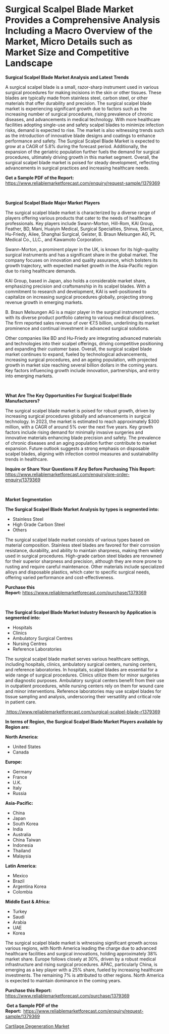 <p><h1>Surgical Scalpel Blade Market Provides a Comprehensive Analysis Including a Macro Overview of the Market, Micro Details such as Market Size and Competitive Landscape</h1></p><p><strong>Surgical Scalpel Blade Market Analysis and Latest Trends</strong></p>
<p><p>A surgical scalpel blade is a small, razor-sharp instrument used in various surgical procedures for making incisions in the skin or other tissues. These blades are typically made from stainless steel, carbon steel, or other materials that offer durability and precision. The surgical scalpel blade market is experiencing significant growth due to factors such as the increasing number of surgical procedures, rising prevalence of chronic diseases, and advancements in medical technology. With more healthcare facilities adopting single-use and safety scalpel blades to minimize infection risks, demand is expected to rise. The market is also witnessing trends such as the introduction of innovative blade designs and coatings to enhance performance and safety. The Surgical Scalpel Blade Market is expected to grow at a CAGR of 5.8% during the forecast period. Additionally, the expansion of the geriatric population further fuels the demand for surgical procedures, ultimately driving growth in this market segment. Overall, the surgical scalpel blade market is poised for steady development, reflecting advancements in surgical practices and increasing healthcare needs.</p></p>
<p><strong>Get a Sample PDF of the Report:&nbsp;</strong> <a href="https://www.reliablemarketforecast.com/enquiry/request-sample/1379369?utm_campaign=2308&utm_medium=2&utm_source=Github&utm_content=ia&utm_term=03032025&utm_id=surgical-scalpel-blade">https://www.reliablemarketforecast.com/enquiry/request-sample/1379369</a></p>
<p>&nbsp;</p>
<p><strong>Surgical Scalpel Blade Major Market Players</strong></p>
<p><p>The surgical scalpel blade market is characterized by a diverse range of players offering various products that cater to the needs of healthcare professionals. Key players include Swann-Morton, Hill-Rom, KAI Group, Feather, BD, Mani, Huaiyin Medical, Surgical Specialties, Shinva, SteriLance, Hu-Friedy, Ailee, Shanghai Surgical, Geister, B. Braun Melsungen AG, PL Medical Co., LLC., and Kawamoto Corporation. </p><p>Swann-Morton, a prominent player in the UK, is known for its high-quality surgical instruments and has a significant share in the global market. The company focuses on innovation and quality assurance, which bolsters its growth trajectory, with expected market growth in the Asia-Pacific region due to rising healthcare demands.</p><p>KAI Group, based in Japan, also holds a considerable market share, emphasizing precision and craftsmanship in its scalpel blades. With a commitment to research and development, KAI is well-positioned to capitalize on increasing surgical procedures globally, projecting strong revenue growth in emerging markets.</p><p>B. Braun Melsungen AG is a major player in the surgical instrument sector, with its diverse product portfolio catering to various medical disciplines. The firm reported sales revenue of over €7.5 billion, underlining its market prominence and continual investment in advanced surgical solutions.</p><p>Other companies like BD and Hu-Friedy are integrating advanced materials and technologies into their scalpel offerings, driving competitive positioning and expanding their customer base. Overall, the surgical scalpel blade market continues to expand, fueled by technological advancements, increasing surgical procedures, and an ageing population, with projected growth in market size reaching several billion dollars in the coming years. Key factors influencing growth include innovation, partnerships, and entry into emerging markets.</p></p>
<p>&nbsp;</p>
<p><strong>What Are The Key Opportunities For Surgical Scalpel Blade Manufacturers?</strong></p>
<p><p>The surgical scalpel blade market is poised for robust growth, driven by increasing surgical procedures globally and advancements in surgical technology. In 2023, the market is estimated to reach approximately $300 million, with a CAGR of around 5% over the next five years. Key growth factors include rising demand for minimally invasive surgeries and innovative materials enhancing blade precision and safety. The prevalence of chronic diseases and an aging population further contribute to market expansion. Future outlook suggests a strong emphasis on disposable scalpel blades, aligning with infection control measures and sustainability trends in healthcare.</p></p>
<p><strong>Inquire or Share Your Questions If Any Before Purchasing This Report:</strong> <a href="https://www.reliablemarketforecast.com/enquiry/pre-order-enquiry/1379369?utm_campaign=2308&utm_medium=2&utm_source=Github&utm_content=ia&utm_term=03032025&utm_id=surgical-scalpel-blade">https://www.reliablemarketforecast.com/enquiry/pre-order-enquiry/1379369</a></p>
<p>&nbsp;</p>
<p><strong>Market Segmentation</strong></p>
<p><strong>The Surgical Scalpel Blade Market Analysis by types is segmented into:</strong></p>
<p><ul><li>Stainless Steel</li><li>High Grade Carbon Steel</li><li>Others</li></ul></p>
<p><p>The surgical scalpel blade market consists of various types based on material composition. Stainless steel blades are favored for their corrosion resistance, durability, and ability to maintain sharpness, making them widely used in surgical procedures. High-grade carbon steel blades are renowned for their superior sharpness and precision, although they are more prone to rusting and require careful maintenance. Other materials include specialized alloys and disposable plastics, which cater to specific surgical needs, offering varied performance and cost-effectiveness.</p></p>
<p><strong>Purchase this Report:&nbsp;</strong><a href="https://www.reliablemarketforecast.com/purchase/1379369?utm_campaign=2308&utm_medium=2&utm_source=Github&utm_content=ia&utm_term=03032025&utm_id=surgical-scalpel-blade">https://www.reliablemarketforecast.com/purchase/1379369</a></p>
<p>&nbsp;</p>
<p><strong>The Surgical Scalpel Blade Market Industry Research by Application is segmented into:</strong></p>
<p><ul><li>Hospitals</li><li>Clinics</li><li>Ambulatory Surgical Centres</li><li>Nursing Centres</li><li>Reference Laboratories</li></ul></p>
<p><p>The surgical scalpel blade market serves various healthcare settings, including hospitals, clinics, ambulatory surgical centers, nursing centers, and reference laboratories. In hospitals, scalpel blades are essential for a wide range of surgical procedures. Clinics utilize them for minor surgeries and diagnostic purposes. Ambulatory surgical centers benefit from their use in outpatient procedures, while nursing centers rely on them for wound care and minor interventions. Reference laboratories may use scalpel blades for tissue sampling and analysis, underscoring their versatility and critical role in patient care.</p></p>
<p><a href="https://www.reliablemarketforecast.com/surgical-scalpel-blade-r1379369?utm_campaign=2308&utm_medium=2&utm_source=Github&utm_content=ia&utm_term=03032025&utm_id=surgical-scalpel-blade">&nbsp;https://www.reliablemarketforecast.com/surgical-scalpel-blade-r1379369</a></p>
<p><strong>In terms of Region, the Surgical Scalpel Blade Market Players available by Region are:</strong></p>
<p>
    <p> <strong> North America: </strong>
        <ul>
            <li>United States</li>
            <li>Canada</li>
        </ul>
        </p> 
    <p> <strong> Europe: </strong>
        <ul>
            <li>Germany</li>
            <li>France</li>
            <li>U.K.</li>
            <li>Italy</li>
            <li>Russia</li>
        </ul>
        </p> 
    <p> <strong> Asia-Pacific: </strong>
        <ul>
            <li>China</li>
            <li>Japan</li>
            <li>South Korea</li>
            <li>India</li>
            <li>Australia</li>
            <li>China Taiwan</li>
            <li>Indonesia</li>
            <li>Thailand</li>
            <li>Malaysia</li>
        </ul>
        </p> 
    <p> <strong> Latin America: </strong>
        <ul>
            <li>Mexico</li>
            <li>Brazil</li>
            <li>Argentina Korea</li>
            <li>Colombia</li>
        </ul>
        </p> 
    <p> <strong> Middle East & Africa: </strong>
        <ul>
            <li>Turkey</li>
            <li>Saudi</li>
            <li>Arabia</li>
            <li>UAE</li>
            <li>Korea</li>
        </ul>
    </p>
    </p>
<p><p>The surgical scalpel blade market is witnessing significant growth across various regions, with North America leading the charge due to advanced healthcare facilities and surgical innovations, holding approximately 38% market share. Europe follows closely at 30%, driven by a robust medical infrastructure and rising surgical procedures. APAC, particularly China, is emerging as a key player with a 25% share, fueled by increasing healthcare investments. The remaining 7% is attributed to other regions. North America is expected to maintain dominance in the coming years.</p></p>
<p><strong>Purchase this Report: </strong><a href="https://www.reliablemarketforecast.com/purchase/1379369?utm_campaign=2308&utm_medium=2&utm_source=Github&utm_content=ia&utm_term=03032025&utm_id=surgical-scalpel-blade">https://www.reliablemarketforecast.com/purchase/1379369</a></p>
<p>&nbsp;<strong>Get a Sample PDF of the Report:&nbsp;&nbsp;</strong><a href="https://www.reliablemarketforecast.com/enquiry/request-sample/1379369?utm_campaign=2308&utm_medium=2&utm_source=Github&utm_content=ia&utm_term=03032025&utm_id=surgical-scalpel-blade">https://www.reliablemarketforecast.com/enquiry/request-sample/1379369</a></p>
<p><strong></strong></p>
<p><p><a href="https://github.com/oslieselotte2192/Market-Research-Report-List-1/blob/main/cartilage-degeneration-market.md?utm_campaign=2308&utm_medium=2&utm_source=Github&utm_content=ia&utm_term=03032025&utm_id=surgical-scalpel-blade">Cartilage Degeneration Market</a></p></p>